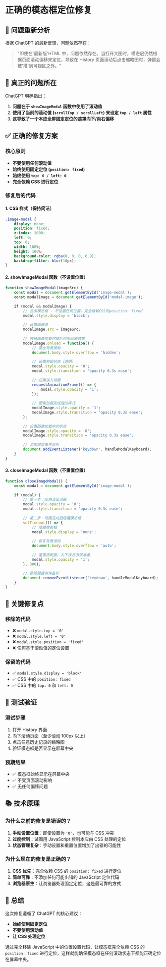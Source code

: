 # 正确的模态框定位修复

## 🚨 问题重新分析

根据 ChatGPT 的最新反馈，问题依然存在：

> "即使在'最新版'HTML 中，问题依然存在。当打开大图时，模态层仍然根据页面滚动偏移来定位，导致在 History 页面滚动后点击缩略图时，弹窗会被'推'到可视区之外。"

## 🎯 真正的问题所在

ChatGPT 明确指出：
1. **问题在于 `showImageModal` 函数中使用了滚动值**
2. **使用了当前的滚动值 (`scrollTop / scrollLeft`) 来设定 `top / left` 属性**
3. **这导致了一个本应全屏固定定位的遮罩向下/向右偏移**

## ✅ 正确的修复方案

### **核心原则**
- **不要使用任何滚动值**
- **始终使用固定定位 (`position: fixed`)**
- **始终使用 `top: 0 / left: 0`**
- **完全依赖 CSS 进行定位**

### **修复后的代码**

#### **1. CSS 样式（保持简洁）**
```css
.image-modal {
    display: none;
    position: fixed;
    z-index: 1000;
    left: 0;
    top: 0;
    width: 100%;
    height: 100%;
    background-color: rgba(0, 0, 0, 0.9);
    backdrop-filter: blur(10px);
}
```

#### **2. showImageModal 函数（不设置位置）**
```javascript
function showImageModal(imageSrc) {
    const modal = document.getElementById('image-modal');
    const modalImage = document.getElementById('modal-image');
    
    if (modal && modalImage) {
        // 显示模态框 - 不设置任何位置，完全依赖CSS的position: fixed
        modal.style.display = 'block';
        
        // 设置图像源
        modalImage.src = imageSrc;
        
        // 等待图像加载完成后应用动画效果
        modalImage.onload = function() {
            // 禁止背景滚动
            document.body.style.overflow = 'hidden';
            
            // 设置初始状态（透明）
            modal.style.opacity = '0';
            modal.style.transition = 'opacity 0.3s ease';
            
            // 应用淡入动画
            requestAnimationFrame(() => {
                modal.style.opacity = '1';
            });
            
            // 图像加载完成后的样式
            modalImage.style.opacity = '1';
            modalImage.style.transition = 'opacity 0.3s ease';
        };
        
        // 设置图像加载中的状态
        modalImage.style.opacity = '0';
        modalImage.style.transition = 'opacity 0.3s ease';
        
        // 添加键盘事件监听
        document.addEventListener('keydown', handleModalKeyboard);
    }
}
```

#### **3. closeImageModal 函数（不重置位置）**
```javascript
function closeImageModal() {
    const modal = document.getElementById('image-modal');
    
    if (modal) {
        // 第一步：应用淡出动画
        modal.style.opacity = '0';
        modal.style.transition = 'opacity 0.3s ease';
        
        // 第二步：动画完成后隐藏模态框
        setTimeout(() => {
            // 隐藏模态框
            modal.style.display = 'none';
            
            // 恢复背景滚动
            document.body.style.overflow = 'auto';
            
            // 重置透明度，为下次显示做准备
            modal.style.opacity = '1';
        }, 300);
        
        // 移除键盘事件监听
        document.removeEventListener('keydown', handleModalKeyboard);
    }
}
```

## 🔧 关键修复点

### **移除的代码**
- ❌ `modal.style.top = '0'`
- ❌ `modal.style.left = '0'`
- ❌ `modal.style.position = 'fixed'`
- ❌ 任何基于滚动值的定位设置

### **保留的代码**
- ✅ `modal.style.display = 'block'`
- ✅ CSS 中的 `position: fixed`
- ✅ CSS 中的 `top: 0` 和 `left: 0`

## 🧪 测试验证

### **测试步骤**
1. 打开 History 界面
2. 向下滚动页面（至少滚动 100px 以上）
3. 点击任意历史记录的缩略图
4. 验证模态框是否显示在屏幕中央

### **预期结果**
- ✅ 模态框始终显示在屏幕中央
- ✅ 不受页面滚动影响
- ✅ 无任何偏移问题

## 📚 技术原理

### **为什么之前的修复是错误的？**
1. **手动设置位置**：即使设置为 `'0'`，也可能与 CSS 冲突
2. **过度控制**：试图用 JavaScript 控制本应由 CSS 处理的定位
3. **状态管理复杂**：手动设置和重置位置增加了出错的可能性

### **为什么现在的修复是正确的？**
1. **CSS 优先**：完全依赖 CSS 的 `position: fixed` 进行定位
2. **简单可靠**：不添加任何可能出错的 JavaScript 定位代码
3. **浏览器原生**：让浏览器处理固定定位，这是最可靠的方式

## 🎯 总结

这次修复遵循了 ChatGPT 的核心建议：
- **始终使用固定定位**
- **不要使用滚动值**
- **让 CSS 处理定位**

通过完全移除 JavaScript 中的位置设置代码，让模态框完全依赖 CSS 的 `position: fixed` 进行定位，这样就能确保模态框在任何滚动状态下都能正确定位在屏幕中央。
